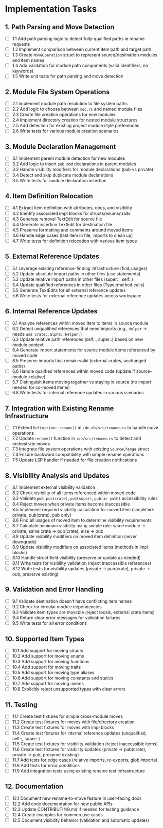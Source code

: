 # Implementation Tasks

## 1. Path Parsing and Move Detection

- [ ] 1.1 Add path parsing logic to detect fully-qualified paths in rename requests
- [ ] 1.2 Implement comparison between current item path and target path
- [ ] 1.3 Create `MoveOperation` struct to represent source/destination modules and item names
- [ ] 1.4 Add validation for module path components (valid identifiers, no keywords)
- [ ] 1.5 Write unit tests for path parsing and move detection

## 2. Module File System Operations

- [ ] 2.1 Implement module path resolution to file system paths
- [ ] 2.2 Add logic to choose between `mod.rs` and named module files
- [ ] 2.3 Create file creation operations for new modules
- [ ] 2.4 Implement directory creation for nested module structures
- [ ] 2.5 Add detection for existing project module style preferences
- [ ] 2.6 Write tests for various module creation scenarios

## 3. Module Declaration Management

- [ ] 3.1 Implement parent module detection for new modules
- [ ] 3.2 Add logic to insert `pub mod` declarations in parent modules
- [ ] 3.3 Handle visibility modifiers for module declarations (pub vs private)
- [ ] 3.4 Detect and skip duplicate module declarations
- [ ] 3.5 Write tests for module declaration insertion

## 4. Item Definition Relocation

- [ ] 4.1 Extract item definition with attributes, docs, and visibility
- [ ] 4.2 Identify associated impl blocks for structs/enums/traits
- [ ] 4.3 Generate removal TextEdit for source file
- [ ] 4.4 Generate insertion TextEdit for destination file
- [ ] 4.5 Preserve formatting and comments around moved items
- [ ] 4.6 Handle edge cases (last item in file, imports to clean up)
- [ ] 4.7 Write tests for definition relocation with various item types

## 5. External Reference Updates

- [ ] 5.1 Leverage existing reference-finding infrastructure (find_usages)
- [ ] 5.2 Update absolute import paths in other files (use statements)
- [ ] 5.3 Update relative import paths in other files (super::, self::)
- [ ] 5.4 Update qualified references in other files (Type::method calls)
- [ ] 5.5 Generate TextEdits for all external reference updates
- [ ] 5.6 Write tests for external reference updates across workspace

## 6. Internal Reference Updates

- [ ] 6.1 Analyze references within moved item to items in source module
- [ ] 6.2 Detect unqualified references that need imports (e.g., `Helper` → needs `use crate::alpha::Helper;`)
- [ ] 6.3 Update relative path references (self::, super::) based on new module context
- [ ] 6.4 Generate import statements for source module items referenced by moved code
- [ ] 6.5 Preserve imports that remain valid (external crates, unchanged paths)
- [ ] 6.6 Handle qualified references within moved code (update if source-module-relative)
- [ ] 6.7 Distinguish items moving together vs staying in source (no import needed for co-moved items)
- [ ] 6.8 Write tests for internal reference updates in various scenarios

## 7. Integration with Existing Rename Infrastructure

- [ ] 7.1 Extend `Definition::rename()` in `ide-db/src/rename.rs` to handle move operations
- [ ] 7.2 Update `rename()` function in `ide/src/rename.rs` to detect and orchestrate moves
- [ ] 7.3 Integrate file system operations with existing `SourceChange` struct
- [ ] 7.4 Ensure backward compatibility with simple rename operations
- [ ] 7.5 Update LSP handler if needed for file creation notifications

## 8. Visibility Analysis and Updates

- [ ] 8.1 Implement external visibility validation
- [ ] 8.2 Check visibility of all items referenced within moved code
- [ ] 8.3 Validate `pub`, `pub(crate)`, `pub(super)`, `pub(in path)` accessibility rules
- [ ] 8.4 Reject moves when private items become inaccessible
- [ ] 8.5 Implement required visibility calculation for moved item (simplified: private, pub(crate), pub only)
- [ ] 8.6 Find all usages of moved item to determine visibility requirements
- [ ] 8.7 Calculate minimum visibility using simple rule: same module → private, same crate → pub(crate), else → pub
- [ ] 8.8 Update visibility modifiers on moved item definition (never downgrade)
- [ ] 8.9 Update visibility modifiers on associated items (methods in impl blocks)
- [ ] 8.10 Handle struct field visibility (preserve or update as needed)
- [ ] 8.11 Write tests for visibility validation (reject inaccessible references)
- [ ] 8.12 Write tests for visibility updates (private → pub(crate), private → pub, preserve existing)

## 9. Validation and Error Handling

- [ ] 9.1 Validate destination doesn't have conflicting item names
- [ ] 9.2 Check for circular module dependencies
- [ ] 9.3 Validate item types are movable (reject locals, external crate items)
- [ ] 9.4 Return clear error messages for validation failures
- [ ] 9.5 Write tests for all error conditions

## 10. Supported Item Types

- [ ] 10.1 Add support for moving structs
- [ ] 10.2 Add support for moving enums
- [ ] 10.3 Add support for moving functions
- [ ] 10.4 Add support for moving traits
- [ ] 10.5 Add support for moving type aliases
- [ ] 10.6 Add support for moving constants and statics
- [ ] 10.7 Add support for moving unions
- [ ] 10.8 Explicitly reject unsupported types with clear errors

## 11. Testing

- [ ] 11.1 Create test fixtures for simple cross-module moves
- [ ] 11.2 Create test fixtures for moves with file/directory creation
- [ ] 11.3 Create test fixtures for moves with impl blocks
- [ ] 11.4 Create test fixtures for internal reference updates (unqualified, self::, super::)
- [ ] 11.5 Create test fixtures for visibility validation (reject inaccessible items)
- [ ] 11.6 Create test fixtures for visibility updates (private → pub(crate), private → pub, preserve existing)
- [ ] 11.7 Add tests for edge cases (relative imports, re-exports, glob imports)
- [ ] 11.8 Add tests for error conditions
- [ ] 11.9 Add integration tests using existing rename test infrastructure

## 12. Documentation

- [ ] 12.1 Document new rename-to-move feature in user-facing docs
- [ ] 12.2 Add code documentation for new public APIs
- [ ] 12.3 Update CONTRIBUTING.md if needed for testing guidance
- [ ] 12.4 Create examples for common use cases
- [ ] 12.5 Document visibility behavior (validation and automatic updates)
